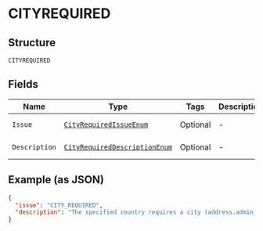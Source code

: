 
# CITYREQUIRED

## Structure

`CITYREQUIRED`

## Fields

| Name | Type | Tags | Description | Getter | Setter |
|  --- | --- | --- | --- | --- | --- |
| `Issue` | [`CityRequiredIssueEnum`](../../doc/models/city-required-issue-enum.md) | Optional | - | CityRequiredIssueEnum getIssue() | setIssue(CityRequiredIssueEnum issue) |
| `Description` | [`CityRequiredDescriptionEnum`](../../doc/models/city-required-description-enum.md) | Optional | - | CityRequiredDescriptionEnum getDescription() | setDescription(CityRequiredDescriptionEnum description) |

## Example (as JSON)

```json
{
  "issue": "CITY_REQUIRED",
  "description": "The specified country requires a city (address.admin_area_2)."
}
```

